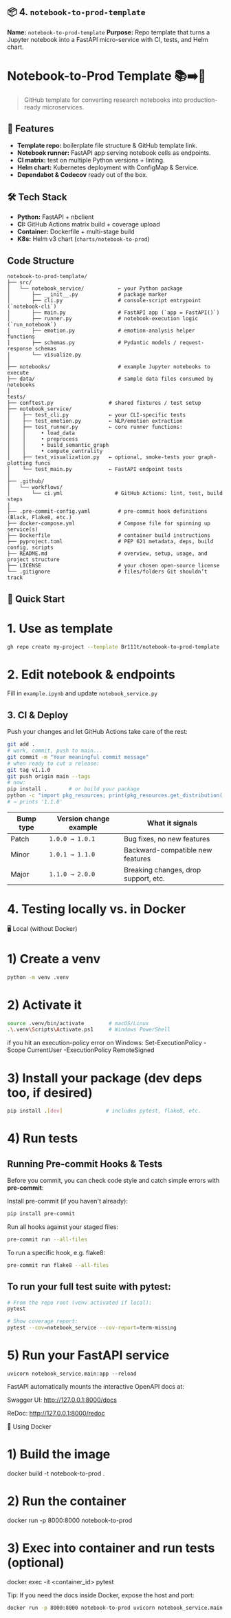 
## 📦 4. `notebook-to-prod-template`
**Name:** `notebook-to-prod-template`
**Purpose:** Repo template that turns a Jupyter notebook into a FastAPI micro-service with CI, tests, and Helm chart.

# Notebook-to-Prod Template 📚➡️🚀

> GitHub template for converting research notebooks into production-ready microservices.

## 🚀 Features
- **Template repo:** boilerplate file structure & GitHub template link.
- **Notebook runner:** FastAPI app serving notebook cells as endpoints.
- **CI matrix:** test on multiple Python versions + linting.
- **Helm chart:** Kubernetes deployment with ConfigMap & Service.
- **Dependabot & Codecov** ready out of the box.

## 🛠️ Tech Stack
- **Python:** FastAPI + nbclient
- **CI:** GitHub Actions matrix build + coverage upload
- **Container:** Dockerfile + multi-stage build
- **K8s:** Helm v3 chart (`charts/notebook-to-prod`)


## Code Structure
```
notebook-to-prod-template/
├── src/
│   └── notebook_service/           ← your Python package
│       ├── __init__.py             # package marker
│       ├── cli.py                  # console‐script entrypoint (`notebook-cli`)
│       ├── main.py                 # FastAPI app (`app = FastAPI()`)
│       ├── runner.py               # notebook‐execution logic (`run_notebook`)
│       ├── emotion.py              # emotion‐analysis helper functions
│       ├── schemas.py              # Pydantic models / request‐response schemas
│       └── visualize.py
│
├── notebooks/                      # example Jupyter notebooks to execute
├── data/                           # sample data files consumed by notebooks
│
tests/
├── conftest.py                  # shared fixtures / test setup
├── notebook_service/
│    ├── test_cli.py             ← your CLI‐specific tests
│    ├── test_emotion.py         ← NLP/emotion extraction
│    ├── test_runner.py          ← core runner functions:
│    │     • load_data
│    │     • preprocess
│    │     • build_semantic_graph
│    │     • compute_centrality
│    ├── test_visualization.py   ← optional, smoke‐tests your graph‐plotting funcs
│    └── test_main.py            ← FastAPI endpoint tests
│
├── .github/
│   └── workflows/
│       └── ci.yml                 # GitHub Actions: lint, test, build steps
│
├── .pre-commit-config.yaml         # pre-commit hook definitions (Black, Flake8, etc.)
├── docker-compose.yml              # Compose file for spinning up service(s)
├── Dockerfile                      # container build instructions
├── pyproject.toml                  # PEP 621 metadata, deps, build config, scripts
├── README.md                       # overview, setup, usage, and project structure
├── LICENSE                         # your chosen open-source license
└── .gitignore                      # files/folders Git shouldn’t track

```

## 🚀 Quick Start

# 1. Use as template
```bash
gh repo create my-project --template Br111t/notebook-to-prod-template
```
# 2. Edit notebook & endpoints
Fill in `example.ipynb` and update `notebook_service.py`

## 3. CI & Deploy

Push your changes and let GitHub Actions take care of the rest:

```bash
git add .
# work, commit, push to main...
git commit -m "Your meaningful commit message"
# when ready to cut a release:
git tag v1.1.0
git push origin main --tags
# now:
pip install .       # or build your package
python -c "import pkg_resources; print(pkg_resources.get_distribution('notebook-to-prod-template').version)"
# → prints '1.1.0'
```

| Bump type | Version change example | What it signals                      |
| --------- | ---------------------- | ------------------------------------ |
| Patch     | `1.0.0 → 1.0.1`        | Bug fixes, no new features           |
| Minor     | `1.0.1 → 1.1.0`        | Backward-compatible new features     |
| Major     | `1.1.0 → 2.0.0`        | Breaking changes, drop support, etc. |


# 4. Testing locally vs. in Docker

🖥️ Local (without Docker)
# 1) Create a venv
```bash
python -m venv .venv
```
# 2) Activate it
```bash
source .venv/bin/activate        # macOS/Linux
.\.venv\Scripts\Activate.ps1     # Windows PowerShell
```
if you hit an execution-policy error on Windows:
Set-ExecutionPolicy -Scope CurrentUser -ExecutionPolicy RemoteSigned

# 3) Install your package (dev deps too, if desired)
```bash
pip install .[dev]              # includes pytest, flake8, etc.
```
# 4) Run tests
## Running Pre-commit Hooks & Tests
Before you commit, you can check code style and catch simple errors with **pre-commit**:

Install pre-commit (if you haven't already):
```bash
pip install pre-commit
```
Run all hooks against your staged files:
```bash
pre-commit run --all-files
```
To run a specific hook, e.g. flake8:
```bash
pre-commit run flake8 --all-files
```

## To run your full test suite with pytest:
```bash
# From the repo root (venv activated if local):
pytest

# Show coverage report:
pytest --cov=notebook_service --cov-report=term-missing
```



# 5) Run your FastAPI service
```
uvicorn notebook_service.main:app --reload
```
FastAPI automatically mounts the interactive OpenAPI docs at:

Swagger UI:
http://127.0.0.1:8000/docs

ReDoc:
http://127.0.0.1:8000/redoc

🐳 Using Docker
# 1) Build the image
docker build -t notebook-to-prod .

# 2) Run the container
docker run -p 8000:8000 notebook-to-prod

# 3) Exec into container and run tests (optional)
docker exec -it <container_id> pytest

Tip: If you need the docs inside Docker, expose the host and port:
```bash
docker run -p 8000:8000 notebook-to-prod uvicorn notebook_service.main:app --host 0.0.0.0
```
